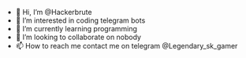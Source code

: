 - 👋 Hi, I’m @Hackerbrute
- 👀 I’m interested in coding telegram bots
- 🌱 I’m currently learning programming
- 💞️ I’m looking to collaborate on nobody
- 📫 How to reach me contact me on telegram @Legendary_sk_gamer

<!---
Hackerbrute/Hackerbrute is a ✨ special ✨ repository because its `README.md` (this file) appears on your GitHub profile.
You can click the Preview link to take a look at your changes.
--->
